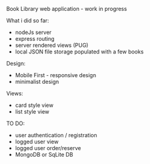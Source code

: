 Book Library web application - 
work in progress

What i did  so far:

- nodeJs server
- express routing
- server rendered views (PUG)
- local JSON file storage populated with a few books

Design:
- Mobile First - responsive design
- minimalist design

Views:
- card style view
- list style view

TO DO:
- user authentication / registration
- logged user view
- logged user order/reserve
- MongoDB or SqLite DB
